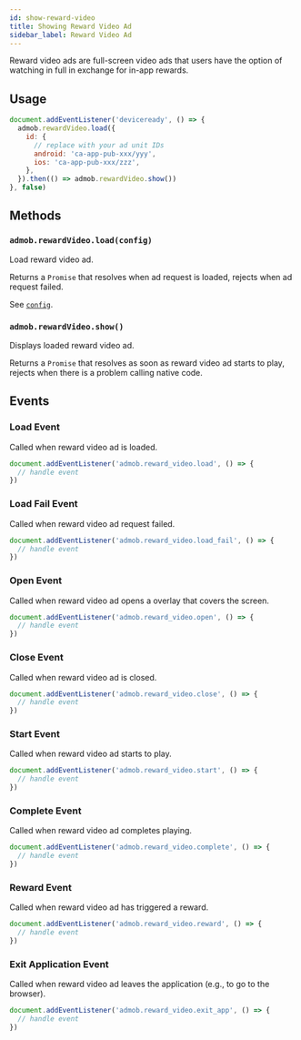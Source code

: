 ```yaml
---
id: show-reward-video
title: Showing Reward Video Ad
sidebar_label: Reward Video Ad
---
```


Reward video ads are full-screen video ads that users have the option of watching in full in exchange for in-app rewards.

## Usage

```js
document.addEventListener('deviceready', () => {
  admob.rewardVideo.load({
    id: {
      // replace with your ad unit IDs
      android: 'ca-app-pub-xxx/yyy',
      ios: 'ca-app-pub-xxx/zzz',
    },
  }).then(() => admob.rewardVideo.show())
}, false)
```

## Methods

### `admob.rewardVideo.load(config)`

Load reward video ad.

Returns a `Promise` that resolves when ad request is loaded, rejects when ad request failed.

See [`config`](./ad-request-options.md#reference).

### `admob.rewardVideo.show()`

Displays loaded reward video ad.

Returns a `Promise` that resolves as soon as reward video ad starts to play, rejects when there is a problem calling native code.

## Events

### Load Event

Called when reward video ad is loaded.

```js
document.addEventListener('admob.reward_video.load', () => {
  // handle event
})
```

### Load Fail Event

Called when reward video ad request failed.

```js
document.addEventListener('admob.reward_video.load_fail', () => {
  // handle event
})
```

### Open Event

Called when reward video ad opens a overlay that covers the screen.

```js
document.addEventListener('admob.reward_video.open', () => {
  // handle event
})
```

### Close Event

Called when reward video ad is closed.

```js
document.addEventListener('admob.reward_video.close', () => {
  // handle event
})
```

### Start Event

Called when reward video ad starts to play.

```js
document.addEventListener('admob.reward_video.start', () => {
  // handle event
})
```

### Complete Event

Called when reward video ad completes playing.

```js
document.addEventListener('admob.reward_video.complete', () => {
  // handle event
})
```

### Reward Event

Called when reward video ad has triggered a reward.

```js
document.addEventListener('admob.reward_video.reward', () => {
  // handle event
})
```

### Exit Application Event

Called when reward video ad leaves the application (e.g., to go to the browser).

```js
document.addEventListener('admob.reward_video.exit_app', () => {
  // handle event
})
```
